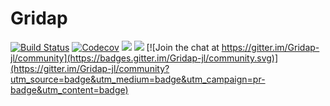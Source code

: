 # Gridap

[![Build Status](https://travis-ci.com/gridap/Gridap.jl.svg?branch=master)](https://travis-ci.com/gridap/Gridap.jl)
[![Codecov](https://codecov.io/gh/gridap/Gridap.jl/branch/master/graph/badge.svg)](https://codecov.io/gh/gridap/Gridap.jl)
[![](https://img.shields.io/badge/docs-stable-blue.svg)](https://gridap.github.io/Gridap.jl/stable)
[![](https://img.shields.io/badge/docs-dev-blue.svg)](https://gridap.github.io/Gridap.jl/dev) [![Join the chat at https://gitter.im/Gridap-jl/community](https://badges.gitter.im/Gridap-jl/community.svg)](https://gitter.im/Gridap-jl/community?utm_source=badge&utm_medium=badge&utm_campaign=pr-badge&utm_content=badge)
